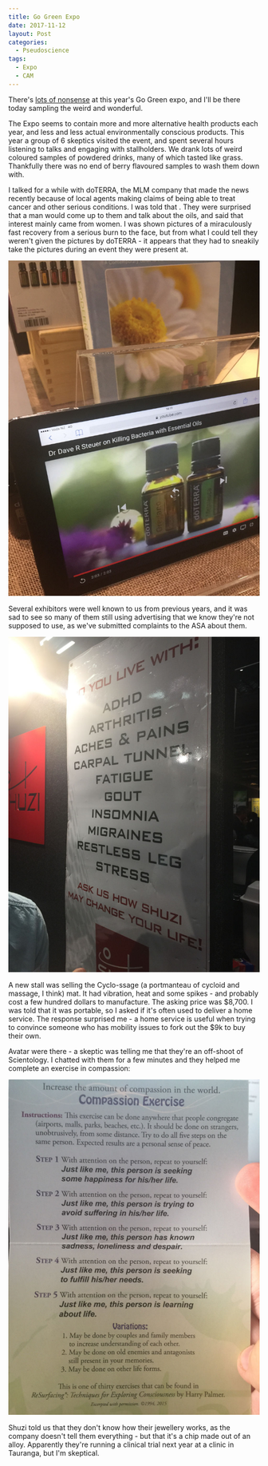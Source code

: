```yaml
---
title: Go Green Expo
date: 2017-11-12
layout: Post
categories:
  - Pseudoscience
tags:
  - Expo
  - CAM
---
```


There's [lots of nonsense](http://www.gogreenexpo.co.nz/exhibitor-directory/) at this year's Go Green expo, and I'll be there today sampling the weird and wonderful.

<!-- more -->

The Expo seems to contain more and more alternative health products each year, and less and less actual environmentally conscious products. This year a group of 6 skeptics visited the event, and spent several hours listening to talks and engaging with stallholders. We drank lots of weird coloured samples of powdered drinks, many of which tasted like grass. Thankfully there was no end of berry flavoured samples to wash them down with.

I talked for a while with doTERRA, the MLM company that made the news recently because of local agents making claims of being able to treat cancer and other serious conditions. I was told that . They were surprised that a man would come up to them and talk about the oils, and said that interest mainly came from women. I was shown pictures of a miraculously fast recovery from a serious burn to the face, but from what I could tell they weren't given the pictures by doTERRA - it appears that they had to sneakily take the pictures during an event they were present at.

![Doterra](./IMG_1737.jpg)

Several exhibitors were well known to us from previous years, and it was sad to see so many of them still using advertising that we know they're not supposed to use, as we've submitted complaints to the ASA about them.

![Shuzi](./IMG_1738.jpg)

A new stall was selling the Cyclo-ssage (a portmanteau of cycloid and massage, I think) mat. It had vibration, heat and some spikes - and probably cost a few hundred dollars to manufacture. The asking price was $8,700. I was told that it was portable, so I asked if it's often used to deliver a home service. The response surprised me - a home service is useful when trying to convince someone who has mobility issues to fork out the $9k to buy their own.

Avatar were there - a skeptic was telling me that they're an off-shoot of Scientology. I chatted with them for a few minutes and they helped me complete an exercise in compassion:

![Compassion](./IMG_1739.jpg)

Shuzi told us that they don't know how their jewellery works, as the company doesn't tell them everything - but that it's a chip made out of an alloy. Apparently they're running a clinical trial next year at a clinic in Tauranga, but I'm skeptical.

